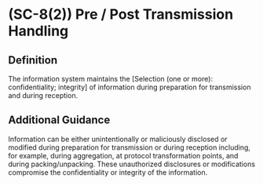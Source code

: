 
# (SC-8(2)) Pre / Post Transmission Handling

## Definition

The information system maintains the [Selection (one or more): confidentiality; integrity] of information during preparation for transmission and during reception.

## Additional Guidance

Information can be either unintentionally or maliciously disclosed or modified during preparation for transmission or during reception including, for example, during aggregation, at protocol transformation points, and during packing/unpacking. These unauthorized disclosures or modifications compromise the confidentiality or integrity of the information.
